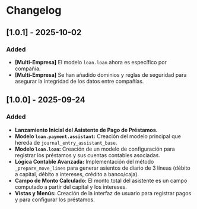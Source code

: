 # Changelog

## [1.0.1] - 2025-10-02

### Added

- **[Multi-Empresa]** El modelo `loan.loan` ahora es específico por compañía.
- **[Multi-Empresa]** Se han añadido dominios y reglas de seguridad para asegurar la integridad de los datos entre compañías.

## [1.0.0] - 2025-09-24

### Added

- **Lanzamiento Inicial del Asistente de Pago de Préstamos.**
- **Modelo `loan.payment.assistant`:** Creación del modelo principal que hereda de `journal_entry_assistant_base`.
- **Modelo `loan.loan`:** Creación de un modelo de configuración para registrar los préstamos y sus cuentas contables asociadas.
- **Lógica Contable Avanzada:** Implementación del método `_prepare_move_lines` para generar asientos de diario de 3 líneas (débito a capital, débito a intereses, crédito a banco/caja).
- **Campo de Monto Calculado:** El monto total del asistente es un campo computado a partir del capital y los intereses.
- **Vistas y Menús:** Creación de la interfaz de usuario para registrar pagos y para configurar los préstamos.
